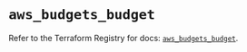 # `aws_budgets_budget`

Refer to the Terraform Registry for docs: [`aws_budgets_budget`](https://registry.terraform.io/providers/hashicorp/aws/5.32.0/docs/resources/budgets_budget).

